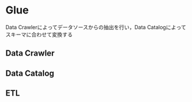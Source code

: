 # Glue
Data Crawlerによってデータソースからの抽出を行い，Data Catalogによってスキーマに合わせて変換する
## Data Crawler
## Data Catalog
## ETL
